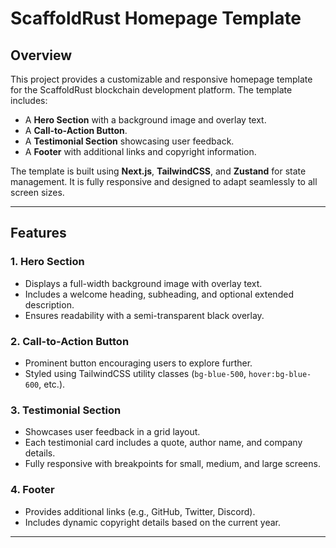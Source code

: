 # ScaffoldRust Homepage Template

## Overview
This project provides a customizable and responsive homepage template for the ScaffoldRust blockchain development platform. The template includes:
- A **Hero Section** with a background image and overlay text.
- A **Call-to-Action Button**.
- A **Testimonial Section** showcasing user feedback.
- A **Footer** with additional links and copyright information.

The template is built using **Next.js**, **TailwindCSS**, and **Zustand** for state management. It is fully responsive and designed to adapt seamlessly to all screen sizes.

---

## Features

### 1. Hero Section
- Displays a full-width background image with overlay text.
- Includes a welcome heading, subheading, and optional extended description.
- Ensures readability with a semi-transparent black overlay.

### 2. Call-to-Action Button
- Prominent button encouraging users to explore further.
- Styled using TailwindCSS utility classes (`bg-blue-500`, `hover:bg-blue-600`, etc.).

### 3. Testimonial Section
- Showcases user feedback in a grid layout.
- Each testimonial card includes a quote, author name, and company details.
- Fully responsive with breakpoints for small, medium, and large screens.

### 4. Footer
- Provides additional links (e.g., GitHub, Twitter, Discord).
- Includes dynamic copyright details based on the current year.

---

